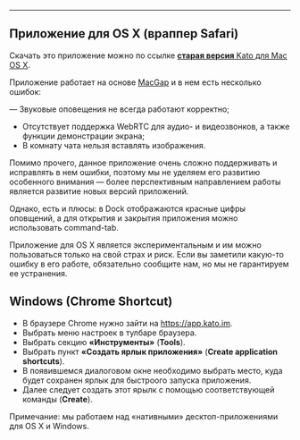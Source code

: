 ***

## Приложение для OS X (враппер Safari)

Скачать это приложение можно по ссылке [**старая версия** Kato для Mac OS X](http://labs.kato.im/Kato.pkg).

Приложение работает на основе [MacGap](https://github.com/MacGapProject/MacGap1) и в нем есть несколько ошибок:

— Звуковые оповещения не всегда работают корректно;
- Отсутствует поддержка WebRTC для аудио- и видеозвонков, а также функции демонстрации экрана;
- В комнату чата нельзя вставлять изображения.

<!-- - Также нельзя пользоваться [Kato Roll](articles/ru/general/cheatsheet#kato-roll) -->

Помимо прочего, данное приложение очень сложно поддерживать и исправлять в нем ошибки, поэтому мы не уделяем его развитию особенного внимания — более перспективным направлением работы является развитие новых версий приложений.

Однако, есть и плюсы: в Dock отображаются красные цифры оповщений, а для открытия и закрытия приложения можно использовать command-tab.

Приложение для OS X является экспериментальным и им можно пользоваться только на свой страх и риск. Если вы заметили какую-то ошибку в его работе, обязательно сообщите нам, но мы не гарантируем ее устранения.

## Windows (Chrome Shortcut)

 - В браузере Chrome нужно зайти на https://app.kato.im.
 - Выбрать меню настроек в тулбаре браузера.
 - Выбрать секцию **«Инструменты»** (**Tools**).
 - Выбрать пункт **«Создать ярлык приложения»** (**Create application shortcuts**).
 - В появившемся диалоговом окне необходимо выбрать место, куда будет сохранен ярлык для быстроого запуска приложения. 
 - Далее следует создать этот ярылк с помощью соответствующей команды (**Create**).

Примечание: мы работаем над «нативными» десктоп-приложениями для OS X и Windows. 
